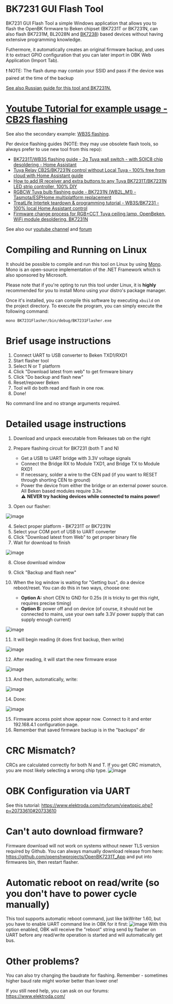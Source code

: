 # BK7231 GUI Flash Tool

BK7231 GUI Flash Tool a simple Windows application that allows you to flash the OpenBK firmware to Beken chipset (BK7231T or BK7231N, can also flash BK7231M, BL2028N and [BK7238](https://www.elektroda.com/rtvforum/topic4092465.html)) based devices without having extensive programming knowledge.

Futhermore, it automatically creates an original firmware backup, and uses it to extract GPIO configuration that you can later import in OBK Web Application (Import Tab).

❗ NOTE: The flash dump may contain your SSID and pass if the device was paired at the time of the backup

[See also Russian guide for this tool and BK7231N.](https://www.v-elite.ru/t34)

# [Youtube Tutorial for example usage - CB2S flashing](https://youtu.be/YQdR7r6lXRY?list=PLzbXEc2ebpH0CZDbczAXT94BuSGrd_GoM)
See also the secondary example: [WB3S flashing](https://youtu.be/-a5hV1y5aIU?list=PLzbXEc2ebpH0CZDbczAXT94BuSGrd_GoM).

Per device flashing guides (NOTE: they may use obsolete flash tools, so always prefer to use new tool from this repo):
- [BK7231T/WB3S flashing guide - 2g Tuya wall switch - with SOIC8 chip desoldering - Home Assistant](https://www.youtube.com/watch?v=Yb3zXtBdSnE)
- [Tuya Relay CB2S/BK7231N control without Local Tuya - 100% free from cloud with Home Assistant guide](https://www.youtube.com/watch?v=PKkiqDNFIx8)
- [How to add IR receiver and extra buttons to any Tuya BK7231T/BK7231N LED strip controller, 100% DIY](https://www.youtube.com/watch?v=KU0tDwtjfjw)
- [RGBCW Tuya bulb flashing guide - BK7231N (WB2L_M1) - Tasmota/ESPHome multiplatform replacement](https://www.youtube.com/watch?v=2e1SUQNMrgY)
- [TreatLife Intertek teardown & programming tutorial - WB3S/BK7231 - 100% local Home Assistant control](https://www.youtube.com/watch?v=-a5hV1y5aIU)
- [Firmware change process for RGB+CCT Tuya ceiling lamp, OpenBeken, WiFi module desoldering, BK7231N](https://www.youtube.com/watch?v=YQdR7r6lXRY)

See also our [youtube channel](https://www.youtube.com/@elektrodacom) and [forum](https://www.elektroda.com/)

# Compiling and Running on Linux

It should be possible to compile and run this tool on Linux by using [Mono](https://www.mono-project.com/). Mono is an open-source implementation of the .NET Framework which is also sponsored by Microsoft.

Please note that if you're opting to run this tool under Linux, it is **highly** recommended for you to install Mono using your distro's package manager.

Once it's installed, you can compile this software by executing `xbuild` on the project directory. To execute the program, you can simply execute the following command:

`mono BK7231Flasher/bin/debug/BK7231Flasher.exe`

# Brief usage instructions

1. Connect UART to USB converter to Beken TXD1/RXD1
2. Start flasher tool
3. Select N or T platform
4. Click "Download latest from web" to get firmware binary
5. Click "Do backup and flash new"
6. Reset/repower Beken
7. Tool will do both read and flash in one row. 
8. Done!

No command line and no strange arguments required.

# Detailed usage instructions

1. Download and unpack executable from Releases tab on the right
2. Prepare flashing circuit for BK7231 (both T and N)

    - Get a USB to UART bridge with 3.3V voltage signals
    - Connect the Bridge RX to Module TXD1, and Bridge TX to Module RXD1
    - If necessary, solder a wire to the CEN pad (if you want to RESET through shorting CEN to ground)
    - Power the device from either the bridge or an external power source. All Beken based modules require 3.3v.  
      ⚠️ **NEVER try hacking devices while connected to mains power!** 

3. Open our flasher:

![image](https://user-images.githubusercontent.com/85486843/210281085-6141160b-df6d-486c-b574-ef784f5cbd56.png)

4. Select proper platform - BK7231T or BK7231N
5. Select your COM port of USB to UART converter
6. Click "Download latest from Web" to get proper binary file
7. Wait for download to finish

![image](https://user-images.githubusercontent.com/85486843/210281125-a3e25ab2-3144-4e02-a30c-6e135ecefd24.png)

8. Close download window
9. Click "Backup and flash new"
10. When the log window is waiting for "Getting bus", do a device reboot/reset. You can do this in two ways, choose one:

    - **Option A:** short CEN to GND for 0.25s (it is tricky to get this right, requires precise timing)
    - **Option B:** power off and on device (of course, it should not be connected to mains, use your own safe 3.3V power supply that can supply enough current)
  
![image](https://user-images.githubusercontent.com/85486843/210281194-27decf09-723e-41f7-8b47-6fe2b6bb4857.png)

11. It will begin reading (it does first backup, then write)

![image](https://user-images.githubusercontent.com/85486843/210281251-cd69ddab-f0ab-4389-8476-0eb33045aa76.png)

12. After reading, it will start the new firmware erase

![image](https://user-images.githubusercontent.com/85486843/210281467-10129860-61da-4420-a9aa-9910f0e57099.png)

13. And then, automatically, write:

![image](https://user-images.githubusercontent.com/85486843/210281482-0eb62054-f44e-4c10-959a-65f4147cefca.png)

14. Done:

![image](https://user-images.githubusercontent.com/85486843/210281504-b592db7d-9e6e-47f9-81fc-3619a2f00204.png)

15. Firmware access point show appear now. Connect to it and enter 192.168.4.1 configuration page.
16. Remember that saved firmware backup is in the "backups" dir

# CRC Mismatch?
CRCs are calculated correctly for both N and T. If you get CRC mismatch, you are most likely selecting a wrong chip type.
![image](https://user-images.githubusercontent.com/85486843/210281290-31d037f5-61c1-403b-a9c5-891fbda75914.png)

# OBK Configuration via UART
See this tutorial:
https://www.elektroda.com/rtvforum/viewtopic.php?p=20733610#20733610

# Can't auto download firmware?
Firmware download will not work on systems without newer TLS version required by Github. You can always manually download release from here:
https://github.com/openshwprojects/OpenBK7231T_App
and put into firmwares bin, then restart flasher.

# Automatic reboot on read/write (so you don't have to power cycle manually)
This tool supports automatic reboot command, just like bkWriter 1.60, but you have to enable UART command line in OBK for it first:
![image](https://github.com/openshwprojects/BK7231GUIFlashTool/assets/85486843/c63a163f-b1be-4f61-80aa-b161f7c706bd)
With this option enabled, OBK will receive the "reboot" string send by flasher on UART before any read/write operation is started and will automatically get bus.

# Other problems?
You can also try changing the baudrate for flashing. Remember - sometimes higher baud rate might worker better than lower one!

If you still need help, you can ask on our forums: https://www.elektroda.com/
